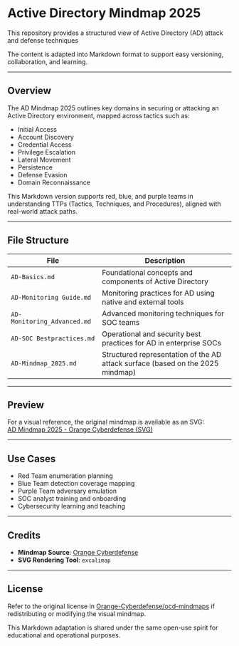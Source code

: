 # Active Directory Mindmap 2025

This repository provides a structured view of Active Directory (AD) attack and defense techniques 

The content is adapted into Markdown format to support easy versioning, collaboration, and learning.

---

## Overview

The AD Mindmap 2025 outlines key domains in securing or attacking an Active Directory environment, mapped across tactics such as:

- Initial Access
- Account Discovery
- Credential Access
- Privilege Escalation
- Lateral Movement
- Persistence
- Defense Evasion
- Domain Reconnaissance

This Markdown version supports red, blue, and purple teams in understanding TTPs (Tactics, Techniques, and Procedures), aligned with real-world attack paths.

---

## File Structure

| File | Description |
|------|-------------|
| `AD-Basics.md` | Foundational concepts and components of Active Directory |
| `AD-Monitoring Guide.md` | Monitoring practices for AD using native and external tools |
| `AD-Monitoring_Advanced.md` | Advanced monitoring techniques for SOC teams |
| `AD-SOC Bestpractices.md` | Operational and security best practices for AD in enterprise SOCs |
| `AD-Mindmap_2025.md` | Structured representation of the AD attack surface (based on the 2025 mindmap) |

---

## Preview

For a visual reference, the original mindmap is available as an SVG:  
[AD Mindmap 2025 - Orange Cyberdefense (SVG)](https://orange-cyberdefense.github.io/ocd-mindmaps/img/mindmap_ad_dark_classic_2025.03.excalidraw.svg)

---

## Use Cases

- Red Team enumeration planning  
- Blue Team detection coverage mapping  
- Purple Team adversary emulation  
- SOC analyst training and onboarding  
- Cybersecurity learning and teaching

---

## Credits

- **Mindmap Source**: [Orange Cyberdefense](https://github.com/Orange-Cyberdefense/ocd-mindmaps)
- **SVG Rendering Tool**: `excalimap`

---

## License

Refer to the original license in [Orange-Cyberdefense/ocd-mindmaps](https://github.com/Orange-Cyberdefense/ocd-mindmaps) if redistributing or modifying the visual mindmap.

This Markdown adaptation is shared under the same open-use spirit for educational and operational purposes.
